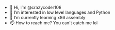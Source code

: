 - 👋 Hi, I’m @crazycoder108
- 👀 I’m interested in low level languages and Python
- 🌱 I’m currently learning x86 assembly
- 📫 How to reach me? You can't catch me lol
